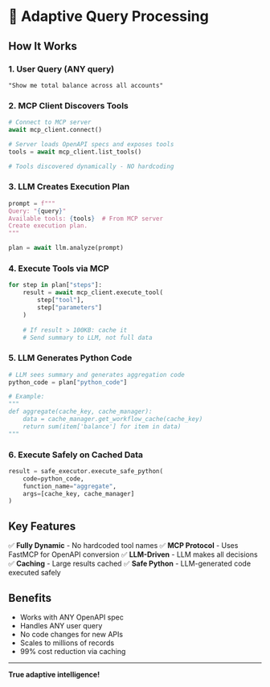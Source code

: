 # 🧠 Adaptive Query Processing

## How It Works

### 1. User Query (ANY query)
```
"Show me total balance across all accounts"
```

### 2. MCP Client Discovers Tools
```python
# Connect to MCP server
await mcp_client.connect()

# Server loads OpenAPI specs and exposes tools
tools = await mcp_client.list_tools()

# Tools discovered dynamically - NO hardcoding
```

### 3. LLM Creates Execution Plan
```python
prompt = f"""
Query: "{query}"
Available tools: {tools}  # From MCP server
Create execution plan.
"""

plan = await llm.analyze(prompt)
```

### 4. Execute Tools via MCP
```python
for step in plan["steps"]:
    result = await mcp_client.execute_tool(
        step["tool"],
        step["parameters"]
    )
    
    # If result > 100KB: cache it
    # Send summary to LLM, not full data
```

### 5. LLM Generates Python Code
```python
# LLM sees summary and generates aggregation code
python_code = plan["python_code"]

# Example:
"""
def aggregate(cache_key, cache_manager):
    data = cache_manager.get_workflow_cache(cache_key)
    return sum(item['balance'] for item in data)
"""
```

### 6. Execute Safely on Cached Data
```python
result = safe_executor.execute_safe_python(
    code=python_code,
    function_name="aggregate",
    args=[cache_key, cache_manager]
)
```

## Key Features

✅ **Fully Dynamic** - No hardcoded tool names
✅ **MCP Protocol** - Uses FastMCP for OpenAPI conversion
✅ **LLM-Driven** - LLM makes all decisions
✅ **Caching** - Large results cached
✅ **Safe Python** - LLM-generated code executed safely

## Benefits

- Works with ANY OpenAPI spec
- Handles ANY user query
- No code changes for new APIs
- Scales to millions of records
- 99% cost reduction via caching

---

**True adaptive intelligence!**

